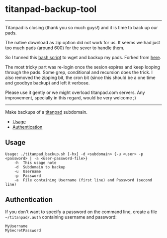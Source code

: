 # titanpad-backup-tool

---

Titanpad is closing (thank you so much guys!) and it is time to back up our pads.

The native download as zip option did not work for us. It seems we had just too much pads (around 600) for the sever to handle them.

So I tunned this [bash script](https://github.com/AlfaSchz/titanpad-backup-tool/blob/master/titanpad_backup_wget.sh) to wget and backup my pads. Forked from [here](https://github.com/domenkozar/titanpad-backup-tool/blob/master/titanpad_backup.sh).

The most tricky part was re-login once the sesion expires and keep looping through the pads. Some grep, conditional and recursion does the trick.
I also removed the zipping bit, the cron bit (since this should be a one time and goodbye backup) and left it verbose.

Please use it gently or we might overload titanpad.com servers. Any improvement, specially in this regard, would be very welcome ;)

---

Make backups of a [titanpad](https://github.com/titanpad/titanpad) subdomain.

<!-- BEGIN-MARKDOWN-TOC -->
* [Usage](#usage)
* [Authentication](#authentication)

<!-- END-MARKDOWN-TOC -->

## Usage

```
Usage: ./titanpad_backup.sh [-hx] -d <subdomain> {-u <user> -p <password> | -a <user-password-file>}
	-h	This usage note
	-d	Subdomain to backup
	-u	Username
	-p	Password
	-a	File containing Username (first line) and Password (second line)
```

## Authentication

If you don't want to specify a password on the command line, create a file `~/titanpad/.auth` containing username and password:

```
MyUsername
MySecretPassword
```
